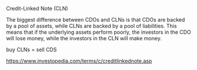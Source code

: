Credit-Linked Note (CLN)

The biggest difference between CDOs and CLNs is that CDOs are backed by a pool of assets, while CLNs are backed by a pool of liabilities. 
This means that if the underlying assets perform poorly, the investors in the CDO will lose money, while the investors in the CLN will make money.

buy CLNs = sell CDS

https://www.investopedia.com/terms/c/creditlinkednote.asp
